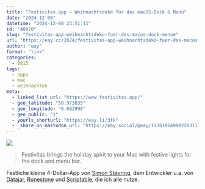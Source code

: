 ```yaml
---
title: "Festivitas.app – Weihnachtsdeko für das macOS-Dock & Menü"
date: "2024-12-08"
datetime: "2024-12-08 23:51:11"
id: "40070"
slug: "festivitas-app-weihnachtsdeko-fuer-das-macos-dock-menue"
url: "https://eay.cc/2024/festivitas-app-weihnachtsdeko-fuer-das-macos-dock-menue/"
author: "eay"
format: "link"
categories:
  - 0815
tags:
  - apps
  - mac
  - weihnachten
meta:
  - linked_list_url: "https://www.festivitas.app/"
  - geo_latitude: "50.973835"
  - geo_longitude: "6.682998"
  - geo_public: "1"
  - yourls_shorturl: "https://eay.li/3tk"
  - _share_on_mastodon_url: "https://eay.social/@eay/113619649982293111"
---
```


![](https://eay.cc/uploads/2024/festivitas.png)

> Festivitas brings the holiday spirit to your Mac with festive lights for the dock and menu bar.

Festliche kleine 4-Dollar-App von [Simon Støvring](https://mastodon.social/@simonbs), dem Entwickler u.a. von [Datajar](https://datajar.app/), [Runestone](https://runestone.app/) und [Scriptable](https://scriptable.app/), die ich alle nutze.
